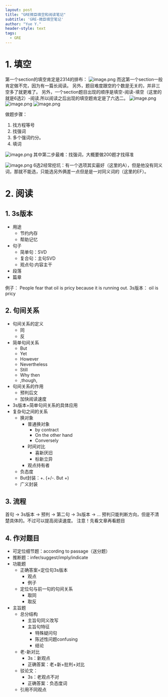 ```yaml
---
layout: post
title: "GRE微臣填空和阅读笔记"
subtitle: 'GRE-微臣填空笔记'
author: "Yue Y."
header-style: text
tags:
  - GRE
---
```


# 1. 填空
第一个section的填空肯定是2314的排布：
![image.png](https://i.loli.net/2020/01/28/MN87XLgVjTiB9yo.png)
而这第一个section一般肯定做不完，因为有一篇长阅读。
另外，题目难度跟空的个数是无关的，并非三空多了就更难了。
另外，一个section题目出现的顺序是填空-阅读-填空（这里的就是6选2）-阅读.所以阅读之后出现的填空题肯定是了六选二。
![image.png](https://i.loli.net/2020/01/28/EG5FOupftrIhwMy.png)
![image.png](https://i.loli.net/2020/01/28/9cIZTYnxlP8kJdV.png)
![image.png](https://i.loli.net/2020/01/28/njFizcyGJXMB4Nt.png)

做题步骤： 
1. 找方程等号
2. 找强词
3. 多个强词约分。
4. 填词

![image.png](https://i.loli.net/2020/01/28/UaCvOMfLIBuVqmX.png)
其中第二步最难：找强词，大概要做200题才找得准

![image.png](https://i.loli.net/2020/01/28/TC5lhHBPjXDazr9.png)
6选2经常挖坑：有一个选项其实最好（这里的A），但是他没有同义词，那就不能选，只能选另外俩差一点但是是一对同义词的（这里的EF）。

# 2. 阅读
## 1. 3s版本
- 用途
  - 节约内存
  - 帮助记忆
- 句子
  - 简单句：SVD
  - 复合句：主句SVD
  - 观点句:内容主干
- 段落
- 篇章

例子：
People fear that oil is pricy because it is running out.
3s版本： oil is pricy

## 2. 句间关系
- 句间关系的定义
  - 同
  - 反
- 简单句间关系
  - But
  - Yet
  - However
  - Nevertheless
  - Still
  - Why then
  - ,though,
- 句间关系的作用
  - 预判后文
  - 加快阅读速度
- 3s版本+简单句间关系的具体应用
- 复杂句之间的关系
  - 换对象
    - 普通换对象
      - by contract
      - On the other hand
      - Conversely
    - 时间对比
      - 喜新厌旧
      - 标新立异
    - 观点持有者
  - 负态度
  - But封装：+. (+/-. But +)
  - 广义封装

## 3. 流程
首句 -> 3s版本 -> 预判 -> 第二句 -> 3s版本 -> ...
预判只能判断方向，但是不清楚具体的。不过可以提高阅读速度。
注意！先看文章再看题目
## 4. 作对题目
- 可定位细节题：according to passage（送分题）
- 推断题：infer/suggest/imply/indicate
- 功能题
  - 正确答案=定位句3s版本
    - 观点
    - 例子
  - 定位句与前一句的句间关系
    - 取同
    - 取反
- 主旨题
  - 总分结构
    - 主旨句同义改写
    - 主旨句特征
      - 特殊疑问句
      - 陈述性问题confusing
      - 结论
  - 老-新对比
    - 3s：新观点
    - 正确答案：老+新+批判+对比
  - 驳论文：
    - 3s：老观点不对
    - 正确答案：负态度词
  - 引用不同观点


